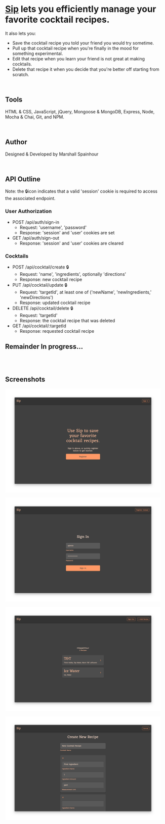 # [Sip](https://pacific-castle-68250.herokuapp.com/) lets you efficiently manage your favorite cocktail recipes.
It also lets you:
- Save the cocktail recipe you told your friend you would try sometime.
- Pull up that cocktail recipe when you're finally in the mood for something experimental.
- Edit that recipe when you learn your friend is not great at making cocktails.
- Delete that recipe it when you decide that you're better off starting from scratch.

<br>

## Tools
HTML & CSS, JavaScript, jQuery, Mongoose & MongoDB, Express, Node, Mocha & Chai, Git, and NPM.

<br>

## Author
Designed & Developed by Marshall Spainhour

<br>

## API Outline
Note: the 🔒icon indicates that a valid 'session' cookie is required to access the associated endpoint.

### User Authorization
- POST /api/auth/sign-in
   - Request: 'username', 'password'
   - Response: 'session' and 'user' cookies are set
- GET /api/auth/sign-out
   - Response: 'session' and 'user' cookies are cleared

### Cocktails
- POST /api/cocktail/create 🔒
   - Request: 'name', 'ingredients', optionally 'directions'
   - Response: new cocktail recipe
- PUT /api/cocktail/update 🔒
   - Request: 'targetId', at least one of ('newName', 'newIngredients,' 'newDirections')
   - Response: updated cocktail recipe
- DELETE /api/cocktail/delete 🔒
   - Request: 'targetId'
   - Response: the cocktail recipe that was deleted
- GET /api/cocktail/:targetId
   - Response: requested cocktail recipe

<!-- ### Users
- POST /api/user/create
   - Request:
   - Response:
- GET /api/user/:username
   - Response: -->

   ## Remainder In progress...

<br>
<br>

## Screenshots
<p align="center">
   <img src="readme resources/landing.png">
</p>
<p align="center">
   <img src="readme resources/signIn.png">
</p>
<p align="center">
   <img src="readme resources/userHome.png">
</p>
<p align="center">
   <img src="readme resources/recipeEdit.png">
</p>